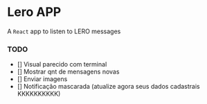 # Lero APP

A `React` app to listen to LERO messages

### TODO

 - [] Visual parecido com terminal
 - [] Mostrar qnt de mensagens novas
 - [] Enviar imagens
 - [] Notificação mascarada (atualize agora seus dados cadastrais KKKKKKKKKK)
 